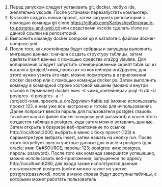 1. Перед запуском следует установить git, docker, любую ide, желательно vscode. После установки перезапустить компьютер.
2. В vscode создать новый проект, затем загрузить репозиторий с помощью команды git clone https://github.com/KarbyshevDm/oracle-to-postgres-and-web.git или средствами vscode сделать clone из данной ссылки на репозиторий.
3. Выполнить команду docker compose up в каталоге с файлом docker-compose.yml.
4. После того, как контейнеры будут србраны и запущены выполнить миграцию данных: сначала создать структуру таблицы, затем сделать insert данных с помощью средства ora2pg visulate. Для копирования следует запустить сгенерированный скрипт table.sql из каталога /project/<имя_проекта> из контейнера ora2pgview, для этого нужно узнать его имя, можно посмотреть в в приложении docker desktop или с помощью команды docker ps. Затем выполнить команду в командной строке хостовой машины (можно и внутри vscode в терминале) docker exec -it <имя_контейнера>  psql -h db -U postgres -d postgres -a -f /project/<имя_проекта_в_ora2pgview>/table.sql (можно использовать проект 123, в нем уже все настроено и готово для ичпользоваиня). Далее попросит ввести пароль для пользователя postgtes (пароль такой же как и в файле docker-compose.yml: password) и после этого создастся таблица в  postgres, куда затем можно вставлять данные. Затем открыть в браузере веб-приложение по ссылке http://localhost:3000, выбрать в меню с боку проект (123) в параметре type выбрать insert, затем нажать на кнопку run. После этого потребует ввести учетные данные для oracle и postgres (для oracle: имя: C##SOURCE, пароль: 123; postgres: имя: postgres, пароль: password). После того как команда завершится успешешно, можно использовать веб-приложение, запущенное по адресу http://localhost:8080, для входа также исполтзуются данные пользователей postgres (войти можно также по учетке postgres:password), после в меню справа будут доступны таблицы, с которыми может работать пользователь
